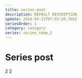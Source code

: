 ```yaml
---
title: series post
description: DEFAULT DESCRIPTION
update: 2024-03-11T07:03:20.766Z
seriesOrder: 1
category: category
series: series_name_2
---
```


# Series post

2
2
